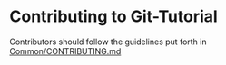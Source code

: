 # Contributing to Git-Tutorial

Contributors should follow the guidelines put forth in
[Common/CONTRIBUTING.md](https://github.com/UC-Davis-CS-Tutoring/Common/blob/master/CONTRIBUTING.md)
